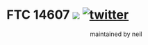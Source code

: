 # FTC 14607 <img src=https://img.shields.io/github/workflow/status/14607/FTC_14607/CI> [![twitter](./res/fixeddarktwitterlogo.png)](https://twitter.com/ftc14607)

<div align=center>maintained by neil</div>
